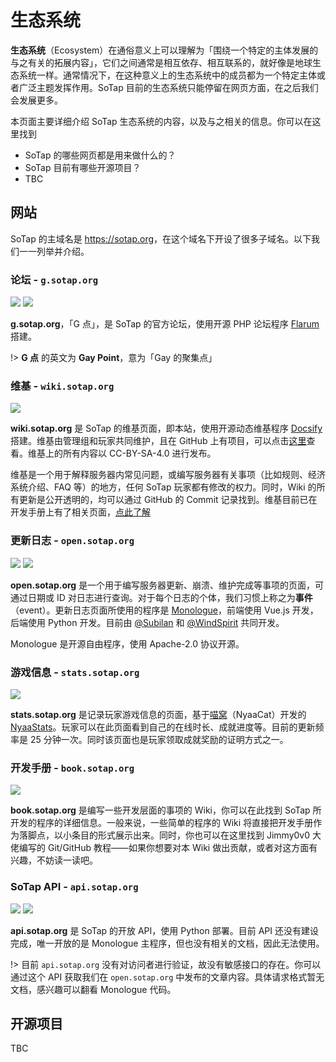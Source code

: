 # 生态系统

**生态系统**（Ecosystem）在通俗意义上可以理解为「围绕一个特定的主体发展的与之有关的拓展内容」，它们之间通常是相互依存、相互联系的，就好像是地球生态系统一样。通常情况下，在这种意义上的生态系统中的成员都为一个特定主体或者广泛主题发挥作用。SoTap 目前的生态系统只能停留在网页方面，在之后我们会发展更多。

本页面主要详细介绍 SoTap 生态系统的内容，以及与之相关的信息。你可以在这里找到

- SoTap 的哪些网页都是用来做什么的？
- SoTap 目前有哪些开源项目？
- TBC

## 网站

SoTap 的主域名是 <https://sotap.org>，在这个域名下开设了很多子域名。以下我们一一列举并介绍。

### 论坛 - `g.sotap.org`

![](https://img.shields.io/badge/forum-Flarum-E7742E?style=flat)
![](https://img.shields.io/badge/based-php-474A8A?style=flat&logo=php)

**g.sotap.org**，「G 点」，是 SoTap 的官方论坛，使用开源 PHP 论坛程序 [Flarum](//flarum.org/) 搭建。

!> **G 点** 的英文为 **Gay Point**，意为「Gay 的聚集点」

### 维基 - `wiki.sotap.org`

![](https://i.creativecommons.org/l/by-sa/4.0/88x31.png)

**wiki.sotap.org** 是 SoTap 的维基页面，即本站，使用开源动态维基程序 [Docsify](//docsify.js.org) 搭建。维基由管理组和玩家共同维护，且在 GitHub 上有项目，可以点击[这里](//github.com/sotapmc/SotapWiki)查看。维基上的所有内容以 CC-BY-SA-4.0 进行发布。

维基是一个用于解释服务器内常见问题，或编写服务器有关事项（比如规则、经济系统介绍、FAQ 等）的地方，任何 SoTap 玩家都有修改的权力。同时，Wiki 的所有更新是公开透明的，均可以通过 GitHub 的 Commit 记录找到。维基目前已在开发手册上有了相关页面，[点此了解](https://book.sotap.org/#/wiki/index.md)

### 更新日志 - `open.sotap.org`

![](https://img.shields.io/badge/front-Vue.js-brightgreen?style=flat&logo=vue.js)
![](https://img.shields.io/badge/back-python-blue?style=flat&logo=python)

**open.sotap.org** 是一个用于编写服务器更新、崩溃、维护完成等事项的页面，可通过日期或 ID 对日志进行查询。对于每个日志的个体，我们习惯上称之为**事件**（event）。更新日志页面所使用的程序是 [Monologue](//github.com/sotapmc/Monologue)，前端使用 Vue.js 开发，后端使用 Python 开发。目前由 [@Subilan](//subilan.win) 和 [@WindSpirit](https://www.leviatan.cn/) 共同开发。

Monologue 是开源自由程序，使用 Apache-2.0 协议开源。

### 游戏信息 - `stats.sotap.org`

![](https://img.shields.io/badge/poweredby-NyaaCat-ff6666?style=flat)

**stats.sotap.org** 是记录玩家游戏信息的页面，基于[喵窝](//nyaa.cat)（NyaaCat）开发的 [NyaaStats](//github.com/NyaaCat/NyaaStats)。玩家可以在此页面看到自己的在线时长、成就进度等。目前的更新频率是 25 分钟一次。同时该页面也是玩家领取成就奖励的证明方式之一。

### 开发手册 - `book.sotap.org`

![](https://i.creativecommons.org/l/by-sa/4.0/88x31.png)

**book.sotap.org** 是编写一些开发层面的事项的 Wiki，你可以在此找到 SoTap 所开发的程序的详细信息。一般来说，一些简单的程序的 Wiki 将直接把开发手册作为落脚点，以小条目的形式展示出来。同时，你也可以在这里找到 Jimmy0v0 大佬编写的 Git/GitHub 教程——如果你想要对本 Wiki 做出贡献，或者对这方面有兴趣，不妨读一读吧。

### SoTap API - `api.sotap.org`

![](https://img.shields.io/badge/opened-not%20yet-red)
![](https://img.shields.io/badge/base-python-blue?style=flat&logo=python)

**api.sotap.org** 是 SoTap 的开放 API，使用 Python 部署。目前 API 还没有建设完成，唯一开放的是 Monologue 主程序，但也没有相关的文档，因此无法使用。

!> 目前 `api.sotap.org` 没有对访问者进行验证，故没有敏感接口的存在。你可以通过这个 API 获取我们在 `open.sotap.org` 中发布的文章内容。具体请求格式暂无文档，感兴趣可以翻看 Monologue 代码。

## 开源项目

TBC